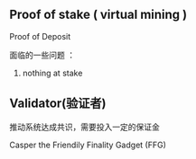 ## Proof of stake ( virtual mining )

Proof of Deposit

面临的一些问题 ：

1. nothing at stake

## Validator(验证者)

推动系统达成共识，需要投入一定的保证金
 
Casper the Friendily Finality Gadget (FFG)

